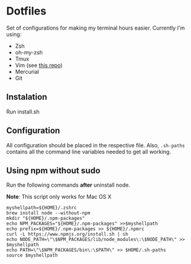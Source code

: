 # Dotfiles

Set of configurations for making my terminal hours easier. Currently I'm
using: 

- Zsh
- oh-my-zsh
- Tmux
- Vim (see [this repo](https://github.com/pablorc/vimfiles))
- Mercurial
- Git

## Instalation

Run install.sh

## Configuration

All configuration should be placed in the respective file. Also, `.sh-paths` contains all the command line variables needed to get all working.

## Using npm without sudo

Run the following commands **after** uninstall node.

**Note**: This script only works for Mac OS X

    myshellpath=${HOME}/.zshrc
    brew install node --without-npm
    mkdir "${HOME}/.npm-packages"
    echo NPM_PACKAGES="${HOME}/.npm-packages" >>$myshellpath 
    echo prefix=${HOME}/.npm-packages >> ${HOME}/.npmrc
    curl -L https://www.npmjs.org/install.sh | sh
    echo NODE_PATH=\"\$NPM_PACKAGES/lib/node_modules\:\$NODE_PATH\" >> $myshellpath
    echo PATH=\"\$NPM_PACKAGES/bin\:\$PATH\" >> $HOME/.sh-paths
    source $myshellpath
